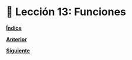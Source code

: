 # 📗 Lección 13: Funciones

**[Índice](../README.md)**

**[Anterior](../12_Bucles/README.md)**


**[Siguiente](../14_Modulos/README.md)**
